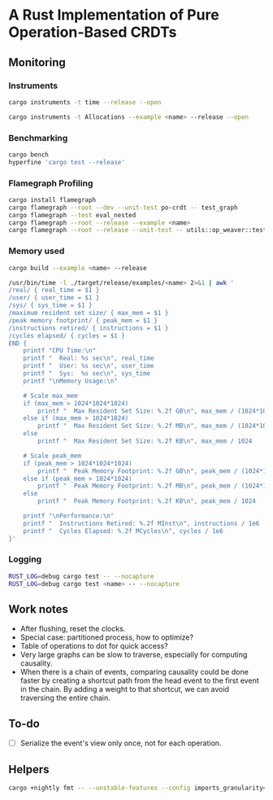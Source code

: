 # A Rust Implementation of Pure Operation-Based CRDTs

## Monitoring

### Instruments

```sh
cargo instruments -t time --release --open

cargo instruments -t Allocations --example <name> --release --open
```

### Benchmarking

```sh
cargo bench
hyperfine 'cargo test --release'
```

### Flamegraph Profiling

```sh
cargo install flamegraph
cargo flamegraph --root --dev --unit-test po-crdt -- test_graph
cargo flamegraph --test eval_nested
cargo flamegraph --root --release --example <name>
cargo flamegraph --root --release --unit-test -- utils::op_weaver::tests::generate_class_diagram
```

### Memory used

```sh
cargo build --example <name> --release

/usr/bin/time -l ./target/release/examples/<name> 2>&1 | awk '
/real/ { real_time = $1 }
/user/ { user_time = $1 }
/sys/ { sys_time = $1 }
/maximum resident set size/ { max_mem = $1 }
/peak memory footprint/ { peak_mem = $1 }
/instructions retired/ { instructions = $1 }
/cycles elapsed/ { cycles = $1 }
END {
    printf "CPU Time:\n"
    printf "  Real: %s sec\n", real_time
    printf "  User: %s sec\n", user_time
    printf "  Sys:  %s sec\n", sys_time
    printf "\nMemory Usage:\n"

    # Scale max_mem
    if (max_mem > 1024*1024*1024)
        printf "  Max Resident Set Size: %.2f GB\n", max_mem / (1024*1024*1024)
    else if (max_mem > 1024*1024)
        printf "  Max Resident Set Size: %.2f MB\n", max_mem / (1024*1024)
    else
        printf "  Max Resident Set Size: %.2f KB\n", max_mem / 1024

    # Scale peak_mem
    if (peak_mem > 1024*1024*1024)
        printf "  Peak Memory Footprint: %.2f GB\n", peak_mem / (1024*1024*1024)
    else if (peak_mem > 1024*1024)
        printf "  Peak Memory Footprint: %.2f MB\n", peak_mem / (1024*1024)
    else
        printf "  Peak Memory Footprint: %.2f KB\n", peak_mem / 1024

    printf "\nPerformance:\n"
    printf "  Instructions Retired: %.2f MInst\n", instructions / 1e6
    printf "  Cycles Elapsed: %.2f MCycles\n", cycles / 1e6
}'
```

### Logging

```sh
RUST_LOG=debug cargo test -- --nocapture
RUST_LOG=debug cargo test <name> -- --nocapture
```

## Work notes

- After flushing, reset the clocks.
- Special case: partitioned process, how to optimize?
- Table of operations to dot for quick access?
- Very large graphs can be slow to traverse, especially for computing causality.
- When there is a chain of events, comparing causality could be done faster by
  creating a shortcut path from the head event to the first event in the chain.
  By adding a weight to that shortcut, we can avoid traversing the entire chain.

## To-do

- [ ] Serialize the event's view only once, not for each operation.

## Helpers

```sh
cargo +nightly fmt -- --unstable-features --config imports_granularity=Crate,group_imports=StdExternalCrate
```
